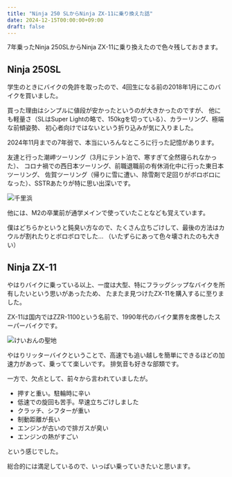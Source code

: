 ```yaml
---
title: "Ninja 250 SLからNinja ZX-11に乗り換えた話"
date: 2024-12-15T00:00:00+09:00
draft: false
---
```


7年乗ったNinja 250SLからNinja ZX-11に乗り換えたので色々残しておきます。

## Ninja 250SL

学生のときにバイクの免許を取ったので、4回生になる前の2018年1月にこのバイクを買いました。

買った理由はシンプルに値段が安かったというのが大きかったのですが、
他にも軽量さ（SLはSuper Lightの略で、150kgを切っている）、カラーリング、極端な前傾姿勢、
初心者向けではないという折り込みが気に入りました。

2024年11月までの7年弱で、本当にいろんなところに行った記憶があります。

友達と行った潮岬ツーリング（3月にテント泊で、寒すぎて全然寝られなかった）、
コロナ禍での西日本ツーリング、前職退職前の有休消化中に行った東日本ツーリング、
佐賀ツーリング（帰りに雪に遭い、除雪剤で足回りがボロボロになった）、SSTRあたりが特に思い出深いです。

![千里浜](/img/blog/zx-11/chirihama.JPG)

他には、M2の卒業前が通学メインで使っていたことなども覚えています。

僕はどちらかというと鈍臭い方なので、たくさん立ちごけして、最後の方法はカウルが割れたりとボロボロでした...
（いたずらにあって色々壊されたのも大きい）

## Ninja ZX-11

やはりバイクに乗っている以上、一度は大型、特にフラッグシップなバイクを所有したいという思いがあったため、
たまたま見つけたZX-11を購入するに至りました。

ZX-11は国内ではZZR-1100という名前で、1990年代のバイク業界を席巻したスーパーバイクです。

![けいおんの聖地](/img/blog/zx-11/toyosato.jpg)

やはりリッターバイクということで、高速でも追い越しを簡単にできるほどの加速力があって、乗ってて楽しいです。
排気音も好きな部類です。

一方で、欠点として、前々から言われていましたが。

- 押すと重い。駐輪時に辛い
- 低速での旋回も苦手。早速立ちごけしました
- クラッチ、シフターが重い
- 制動距離が長い
- エンジンが古いので排ガスが臭い
- エンジンの熱がすごい

という感じでした。

総合的には満足しているので、いっぱい乗っていきたいと思います。
